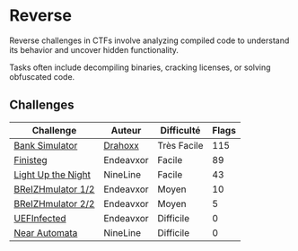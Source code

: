 # Reverse

Reverse challenges in CTFs involve analyzing compiled code to understand its behavior and uncover hidden functionality.

Tasks often include decompiling binaries, cracking licenses, or solving obfuscated code.

## Challenges

| Challenge       | Auteur | Difficulté | Flags |
| --------------- | ------ | ---------- | ----- |
| [Bank Simulator](./bank-simulator) | [Drahoxx](https://x.com/50mgDrahoxx) | Très Facile | 115 |
| [Finisteg](./finisteg) | Endeavxor | Facile | 89 |
| [Light Up the Night](./light-up-the-night) | NineLine | Facile | 43 |
| [BReIZHmulator 1/2](./breizhmulator1) | Endeavxor | Moyen | 10 |
| [BReIZHmulator 2/2](./breizhmulator2) | Endeavxor | Moyen | 5 |
| [UEFInfected](./uefinfected) | Endeavxor | Difficile | 0 |
| [Near Automata](./near-automata) | NineLine | Difficile | 0 |
